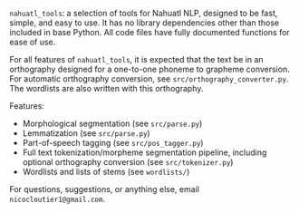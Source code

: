 `nahuatl_tools`: a selection of tools for Nahuatl NLP, designed to be fast, simple, and easy to use. It has no library dependencies other than those included in base Python. All code files have fully documented functions for ease of use.

For all features of `nahuatl_tools`, it is expected that the text be in an orthography designed for a one-to-one phoneme to grapheme conversion. For automatic orthography conversion, see `src/orthography_converter.py`. The wordlists are also written with this orthography.

Features:
- Morphological segmentation (see `src/parse.py`)
- Lemmatization (see `src/parse.py`)
- Part-of-speech tagging (see `src/pos_tagger.py`)
- Full text tokenization/morpheme segmentation pipeline, including optional orthography conversion (see `src/tokenizer.py`)
- Wordlists and lists of stems (see `wordlists/`)

For questions, suggestions, or anything else, email `nicocloutier1@gmail.com`.
